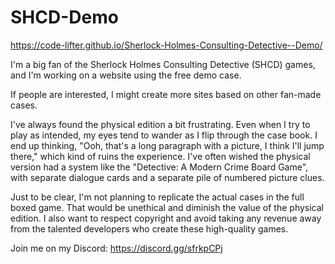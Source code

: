 # SHCD-Demo
https://code-lifter.github.io/Sherlock-Holmes-Consulting-Detective--Demo/

I'm a big fan of the Sherlock Holmes Consulting Detective (SHCD) games, and I'm working on a website using the free demo case.

If people are interested, I might create more sites based on other fan-made cases.

I've always found the physical edition a bit frustrating. Even when I try to play as intended, my eyes tend to wander as I flip through the case book. I end up thinking, "Ooh, that's a long paragraph with a picture, I think I'll jump there," which kind of ruins the experience. I've often wished the physical version had a system like the "Detective: A Modern Crime Board Game", with separate dialogue cards and a separate pile of numbered picture clues.

Just to be clear, I'm not planning to replicate the actual cases in the full boxed game. That would be unethical and diminish the value of the physical edition. I also want to respect copyright and avoid taking any revenue away from the talented developers who create these high-quality games.
 
Join me on my Discord: https://discord.gg/sfrkpCPj

